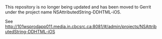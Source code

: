 This repository is no longer being updated and has been moved to Gerrit under the project name NSAttributedString-DDHTML-iOS.

See http://101wsprodapp011.media.in.cbcsrc.ca:8081/#/admin/projects/NSAttributedString-DDHTML-iOS
